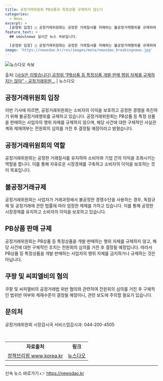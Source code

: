 ```yaml
---
title: 공정거래위원회 PB상품과 특정상품 규제하지 않는다
categories:
  - News
excerpt: >
  [공정위 입장] □ 공정거래위원회는 공정한 거래질서를 저해하는 불공정거래행위를 규제하여 자유롭고 공정한 경쟁…
feature_text: >
  ## seoulnews 실시간 뉴스 속보입니다.

  [공정위 입장] □ 공정거래위원회는 공정한 거래질서를 저해하는 불공정거래행위를 규제하여 자유롭고 공정한 경쟁…
image: 'https://newsdao.kr/res/images/meta/newsdao_breakingnews.jpg'
---
```


![뉴스다오 속보](https://newsdao.kr/res/images/meta/newsdao_breakingnews.jpg)

<p>출처: <a href="https://newsdao.kr/3867" rel="dofollow">[사실은 이렇습니다] 공정위 “PB상품 등 특정상품 개발·판매 행위 자체를 규제하지는 않아” - 공정거래위원…</a> | 뉴스다오</p>

<h2 data-ke-size="size26">공정거래위원회 입장</h2>
<p data-ke-size="size16">이번 기사에 따르면, 공정거래위원회는 소비자의 이익을 보호하고 공정한 경쟁을 촉진하기 위해 불공정거래행위를 규제하고 있습니다. 공정거래위원회는 PB상품 등 특정 상품을 판매하는 사업자의 행위 자체를 규제하지 않으며, 해당 사건에 대한 구체적인 사실관계와 제재여부는 전원회의 심의를 거친 후 결정될 예정이라고 밝혔습니다.</p>

<h2 data-ke-size="size26">공정거래위원회의 역할</h2>
<p data-ke-size="size16">공정거래위원회는 공정한 거래질서를 유지하여 소비자와 기업 간의 이익을 조화시키는 역할을 합니다. 이를 통해 자유로운 시장경제를 구축하고 소비자의 이익을 보호하는 것이 목표입니다.</p>

<h2 data-ke-size="size26">불공정거래규제</h2>
<p data-ke-size="size16">공정거래위원회는 사업자가 거래과정에서 불공정한 경쟁수단을 사용하는 경우, 독점규제 및 공정거래에 관한 법률에 따라 엄정한 제재를 가하고 있습니다. 이를 통해 공정한 시장경제를 유지하고 소비자의 이익을 보호하고 있습니다.</p>

<h2 data-ke-size="size26">PB상품 판매 규제</h2>
<p data-ke-size="size16">공정거래위원회는 PB상품 등 특정상품을 개발·판매하는 행위 자체를 규제하지 않고, 해당 사건에 대한 구체적인 조치는 전원회의 심의를 거친 후 결정될 예정입니다. 따라서 PB상품 등 특정상품을 개발·판매하는 사업자의 행위 자체를 금지하거나 규제하는 것은 아닙니다.</p>

<h2 data-ke-size="size26">쿠팡 및 씨피엘비의 혐의</h2>
<p data-ke-size="size16">쿠팡 및 씨피엘비의 공정거래법 위반 혐의와 관련하여 전원회의 심의를 거친 후 구체적인 법위반 여부와 제재수준이 결정될 예정이니, 관련 보도에 주의할 필요가 있습니다.</p>

<h2 data-ke-size="size26">문의처</h2>
<p data-ke-size="size16">공정거래위원회 시장감시국 서비스업감시과: 044-200-4505</p>

<p data-ke-size="size16">&nbsp;</p>
<table>
  <tbody>
    <tr>
      <td style="text-align: center; height: 17px;"><b>자료출처</b></td>
      <td style="text-align: center; height: 17px;"><b>링크</b></td>
    </tr>
    <tr>
      <td style="text-align: center; height: 17px;"><a href="www.korea.kr">정책브리핑 www.korea.kr</a></td>
      <td style="text-align: center; height: 17px;"><a href="https://newsdao.kr/3867">뉴스다오</a></td>
    </tr>
  </tbody>
</table>
<hr> 

신속 뉴스 바로가기 👉 <a href="https://newsdao.kr" rel="dofollow">https://newsdao.kr</a>


